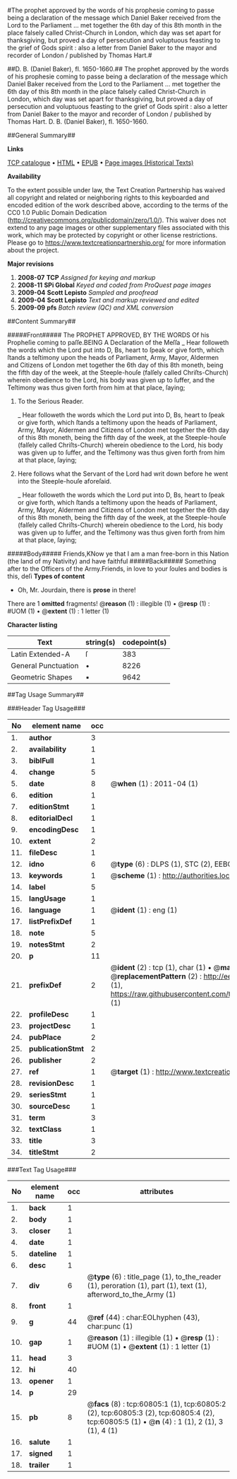 #The prophet approved by the words of his prophesie coming to passe being a declaration of the message which Daniel Baker received from the Lord to the Parliament ... met together the 6th day of this 8th month in the place falsely called Christ-Church in London, which day was set apart for thanksgiving, but proved a day of persecution and voluptuous feasting to the grief of Gods spirit : also a letter from Daniel Baker to the mayor and recorder of London / published by Thomas Hart.#

##D. B. (Daniel Baker), fl. 1650-1660.##
The prophet approved by the words of his prophesie coming to passe being a declaration of the message which Daniel Baker received from the Lord to the Parliament ... met together the 6th day of this 8th month in the place falsely called Christ-Church in London, which day was set apart for thanksgiving, but proved a day of persecution and voluptuous feasting to the grief of Gods spirit : also a letter from Daniel Baker to the mayor and recorder of London / published by Thomas Hart.
D. B. (Daniel Baker), fl. 1650-1660.

##General Summary##

**Links**

[TCP catalogue](http://www.ota.ox.ac.uk/tcp/)  • 
[HTML](http://tei.it.ox.ac.uk/tcp/Texts-HTML/free/A29/A29612.html)  • 
[EPUB](http://tei.it.ox.ac.uk/tcp/Texts-EPUB/free/A29/A29612.epub) • 
[Page images (Historical Texts)](https://historicaltexts.jisc.ac.uk/eebo-12384234e)

**Availability**

To the extent possible under law, the Text Creation Partnership has waived all copyright and related or neighboring rights to this keyboarded and encoded edition of the work described above, according to the terms of the CC0 1.0 Public Domain Dedication (http://creativecommons.org/publicdomain/zero/1.0/). This waiver does not extend to any page images or other supplementary files associated with this work, which may be protected by copyright or other license restrictions. Please go to https://www.textcreationpartnership.org/ for more information about the project.

**Major revisions**

1. __2008-07__ __TCP__ *Assigned for keying and markup*
1. __2008-11__ __SPi Global__ *Keyed and coded from ProQuest page images*
1. __2009-04__ __Scott Lepisto__ *Sampled and proofread*
1. __2009-04__ __Scott Lepisto__ *Text and markup reviewed and edited*
1. __2009-09__ __pfs__ *Batch review (QC) and XML conversion*

##Content Summary##

#####Front#####
The PROPHET APPROVED, BY THE WORDS Of his Propheſie coming to paſſe.BEING A Declaration of the Meſſa
    _ Hear followeth the words which the Lord put into D, Bs, heart to ſpeak or give forth, which ſtands a teſtimony upon the heads of Parliament, Army, Mayor, Aldermen and Citizens of London met together the 6th day of this 8th moneth, being the fifth day of the week, at the Steeple-houſe (falſely called Chriſts-Church) wherein obedience to the Lord, his body was given up to ſuffer, and the Teſtimony was thus given forth from him at that place, ſaying;

1. To the Serious Reader.

    _ Hear followeth the words which the Lord put into D, Bs, heart to ſpeak or give forth, which ſtands a teſtimony upon the heads of Parliament, Army, Mayor, Aldermen and Citizens of London met together the 6th day of this 8th moneth, being the fifth day of the week, at the Steeple-houſe (falſely called Chriſts-Church) wherein obedience to the Lord, his body was given up to ſuffer, and the Teſtimony was thus given forth from him at that place, ſaying;

1. Here follows what the Servant of the Lord had writ down before he went into the Steeple-houſe aforeſaid.

    _ Hear followeth the words which the Lord put into D, Bs, heart to ſpeak or give forth, which ſtands a teſtimony upon the heads of Parliament, Army, Mayor, Aldermen and Citizens of London met together the 6th day of this 8th moneth, being the fifth day of the week, at the Steeple-houſe (falſely called Chriſts-Church) wherein obedience to the Lord, his body was given up to ſuffer, and the Teſtimony was thus given forth from him at that place, ſaying;

#####Body#####
Friends,KNow ye that I am a man free-born in this Nation (the land of my Nativity) and have faithful
#####Back#####
Something after to the Officers of the Army.Friends, in love to your ſoules and bodies is this, deſi
**Types of content**

  * Oh, Mr. Jourdain, there is **prose** in there!

There are 1 **omitted** fragments! 
 @__reason__ (1) : illegible (1)  •  @__resp__ (1) : #UOM (1)  •  @__extent__ (1) : 1 letter (1)

**Character listing**


|Text|string(s)|codepoint(s)|
|---|---|---|
|Latin Extended-A|ſ|383|
|General Punctuation|•|8226|
|Geometric Shapes|▪|9642|

##Tag Usage Summary##

###Header Tag Usage###

|No|element name|occ|attributes|
|---|---|---|---|
|1.|__author__|3||
|2.|__availability__|1||
|3.|__biblFull__|1||
|4.|__change__|5||
|5.|__date__|8| @__when__ (1) : 2011-04 (1)|
|6.|__edition__|1||
|7.|__editionStmt__|1||
|8.|__editorialDecl__|1||
|9.|__encodingDesc__|1||
|10.|__extent__|2||
|11.|__fileDesc__|1||
|12.|__idno__|6| @__type__ (6) : DLPS (1), STC (2), EEBO-CITATION (1), OCLC (1), VID (1)|
|13.|__keywords__|1| @__scheme__ (1) : http://authorities.loc.gov/ (1)|
|14.|__label__|5||
|15.|__langUsage__|1||
|16.|__language__|1| @__ident__ (1) : eng (1)|
|17.|__listPrefixDef__|1||
|18.|__note__|5||
|19.|__notesStmt__|2||
|20.|__p__|11||
|21.|__prefixDef__|2| @__ident__ (2) : tcp (1), char (1)  •  @__matchPattern__ (2) : ([0-9\-]+):([0-9IVX]+) (1), (.+) (1)  •  @__replacementPattern__ (2) : http://eebo.chadwyck.com/downloadtiff?vid=$1&page=$2 (1), https://raw.githubusercontent.com/textcreationpartnership/Texts/master/tcpchars.xml#$1 (1)|
|22.|__profileDesc__|1||
|23.|__projectDesc__|1||
|24.|__pubPlace__|2||
|25.|__publicationStmt__|2||
|26.|__publisher__|2||
|27.|__ref__|1| @__target__ (1) : http://www.textcreationpartnership.org/docs/. (1)|
|28.|__revisionDesc__|1||
|29.|__seriesStmt__|1||
|30.|__sourceDesc__|1||
|31.|__term__|3||
|32.|__textClass__|1||
|33.|__title__|3||
|34.|__titleStmt__|2||


###Text Tag Usage###

|No|element name|occ|attributes|
|---|---|---|---|
|1.|__back__|1||
|2.|__body__|1||
|3.|__closer__|1||
|4.|__date__|1||
|5.|__dateline__|1||
|6.|__desc__|1||
|7.|__div__|6| @__type__ (6) : title_page (1), to_the_reader (1), peroration (1), part (1), text (1), afterword_to_the_Army (1)|
|8.|__front__|1||
|9.|__g__|44| @__ref__ (44) : char:EOLhyphen (43), char:punc (1)|
|10.|__gap__|1| @__reason__ (1) : illegible (1)  •  @__resp__ (1) : #UOM (1)  •  @__extent__ (1) : 1 letter (1)|
|11.|__head__|3||
|12.|__hi__|40||
|13.|__opener__|1||
|14.|__p__|29||
|15.|__pb__|8| @__facs__ (8) : tcp:60805:1 (1), tcp:60805:2 (2), tcp:60805:3 (2), tcp:60805:4 (2), tcp:60805:5 (1)  •  @__n__ (4) : 1 (1), 2 (1), 3 (1), 4 (1)|
|16.|__salute__|1||
|17.|__signed__|1||
|18.|__trailer__|1||
